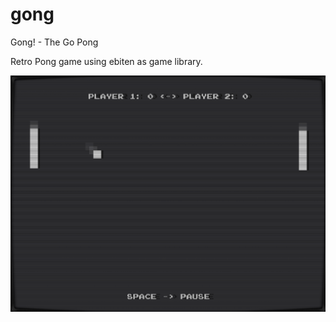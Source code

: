 # gong
Gong! - The Go Pong

Retro Pong game using ebiten as game library.

![Screenshot](screenshot.png)
